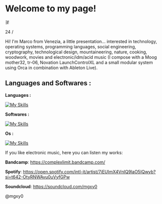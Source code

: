 # Welcome to my page!

∃!

24 /

Hi! I'm Marco from Venezia, a little presentation... interested in technology, operating systems, programming languages, social engineering, cryptography, technological design, mountaineering, nature, cooking, woodwork, movies and electronic/idm/acid music (I compose with a Moog mother32, tr-06, Novation LaunchControlXL and a small modular system using Orca in combination with Ableton Live).

## Languages and Softwares :

**Languages :**

[![My Skills](https://skillicons.dev/icons?i=bash,c,cpp,java,js,ruby,py,rust,powershell)](https://skillicons.dev)

**Softwares :**

[![My Skills](https://skillicons.dev/icons?i=github,atom,ableton)](https://skillicons.dev)

**Os :**

[![My Skills](https://skillicons.dev/icons?i=linux,bsd,debian,apple,windows)](https://skillicons.dev)

If you like electronic music, here you can listen my works:

**Bandcamp**: https://complexlimit.bandcamp.com/

**Spotify**: https://open.spotify.com/intl-it/artist/7iEUImX4VnIQ9laO5IQwyb?si=t642-OtyRNWAvu0uVyfGPw

**Soundcloud**: https://soundcloud.com/mgxy0

@mgxy0
